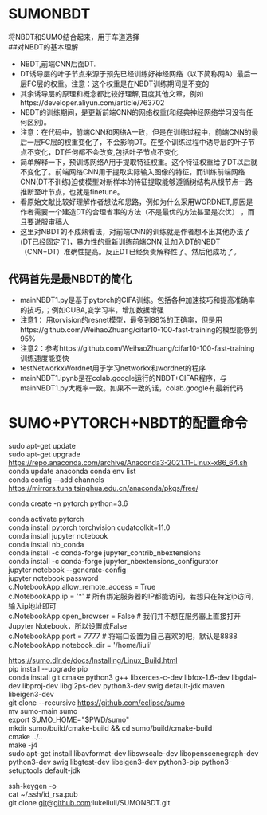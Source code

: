 # SUMONBDT
将NBDT和SUMO结合起来，用于车道选择  
##对NBDT的基本理解  
* NBDT,前端CNN后面DT.  
* DT诱导层的叶子节点来源于预先已经训练好神经网络（以下简称网A）最后一层FC层的权重。注意：这个权重是在NBDT训练期间是不变的  
* 其余诱导层的原理和概念都比较好理解,百度其他文章，例如https://developer.aliyun.com/article/763702  
* NBDT的训练期间，是更新前端CNN的网络权重(和经典神经网络学习没有任何区别)。
* 注意：在代码中，前端CNN和网络A一致，但是在训练过程中，前端CNN的最后一层FC层的权重变化了，不会影响DT。在整个训练过程中诱导层的叶子节点不变化，DT任何都不会改变,包括叶子节点不变化
* 简单解释一下，预训练网络A用于提取特征权重。这个特征权重给了DT以后就不变化了。前端网络CNN用于提取实际输入图像的特征，而训练前端网络CNN(DT不训练)迫使模型对新样本的特征提取能够遵循树结构从根节点一路推断至叶节点，也就是finetune。
* 看原始文献比较好理解作者想法和思路，例如为什么采用WORDNET,原因是作者需要一个建造DT的合理省事的方法（不是最优的方法甚至是次优） ，而且要说服审稿人
* 这里对NBDT的不成熟看法，对前端CNN的训练就是作者想不出其他办法了(DT已经固定了)，暴力性的重新训练前端CNN,让加入DT的NBDT（CNN+DT）准确性提高。反正DT已经负责解释性了。然后他成功了。  
## 代码首先是最NBDT的简化  
* mainNBDT1.py是基于pytorch的CIFA训练。包括各种加速技巧和提高准确率的技巧，；例如CUBA,变学习率，增加数据增强
* 注意1： 用torvision的resnet模型，最多到88%的正确率，但是用https://github.com/WeihaoZhuang/cifar10-100-fast-training的模型能够到95%
* 注意2：参考https://github.com/WeihaoZhuang/cifar10-100-fast-training 训练速度能变快 
* testNetworkxWordnet用于学习networkx和wordnet的程序  
* mainNBDT1.ipynb是在colab.google运行的NBDT+CIFAR程序，与mainNBDT1.py大概率一致。如果不一致的话，colab.google有最新代码


# SUMO+PYTORCH+NBDT的配置命令
sudo apt-get update  
sudo apt-get upgrade  
https://repo.anaconda.com/archive/Anaconda3-2021.11-Linux-x86_64.sh  
conda update anaconda
conda env list  
conda config --add channels https://mirrors.tuna.tsinghua.edu.cn/anaconda/pkgs/free/  

conda create -n pytorch  python=3.6  

conda activate pytorch  
conda install pytorch torchvision cudatoolkit=11.0  
conda install jupyter notebook  
conda install nb_conda  
conda install -c conda-forge jupyter_contrib_nbextensions  
conda install -c conda-forge jupyter_nbextensions_configurator  
jupyter notebook --generate-config  
jupyter notebook password  
c.NotebookApp.allow_remote_access = True  
c.NotebookApp.ip = '*' # 所有绑定服务器的IP都能访问，若想只在特定ip访问，输入ip地址即可  
c.NotebookApp.open_browser = False # 我们并不想在服务器上直接打开Jupyter Notebook，所以设置成False  
c.NotebookApp.port = 7777 # 将端口设置为自己喜欢的吧，默认是8888  
c.NotebookApp.notebook_dir = '/home/liuli'  


  
 
https://sumo.dlr.de/docs/Installing/Linux_Build.html   
pip install --upgrade pip   
conda install git cmake python3 g++ libxerces-c-dev libfox-1.6-dev libgdal-dev libproj-dev libgl2ps-dev python3-dev swig default-jdk maven   libeigen3-dev  
 git clone --recursive https://github.com/eclipse/sumo  
mv sumo-main sumo  
export SUMO_HOME="$PWD/sumo"  
 mkdir sumo/build/cmake-build && cd sumo/build/cmake-build  
 cmake ../..  
 make -j4  
sudo apt-get install libavformat-dev libswscale-dev libopenscenegraph-dev python3-dev swig libgtest-dev libeigen3-dev python3-pip python3-setuptools default-jdk  

ssh-keygen -o  
cat ~/.ssh/id_rsa.pub  
git clone git@github.com:lukeliuli/SUMONBDT.git  
